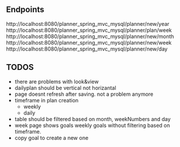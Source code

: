 Endpoints 
------------------------------------
http://localhost:8080/planner_spring_mvc_mysql/planner/new/year
http://localhost:8080/planner_spring_mvc_mysql/planner/plan/week
http://localhost:8080/planner_spring_mvc_mysql/planner/new/month
http://localhost:8080/planner_spring_mvc_mysql/planner/new/week
http://localhost:8080/planner_spring_mvc_mysql/planner/new/day

TODOS
-----------------------------------------
* there are problems with look&view
* dailyplan should be vertical not horizantal
* page doesnt refresh after saving. not a problem anymore
* timeframe in plan creation
   * weekly
   * daily
* table should be filtered based on month, weekNumbers and day
* week page shows goals weekly goals without filtering based on timeframe.
* copy goal to create a new one





